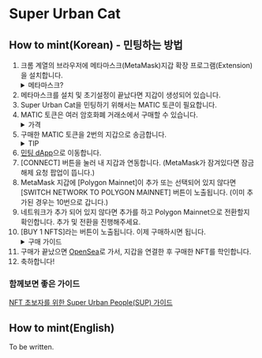 # Super Urban Cat 
## How to mint(Korean) - 민팅하는 방법
1. 크롬 계열의 브라우저에 메타마스크(MetaMask)지갑 확장 프로그램(Extension)을 설치합니다.<details><summary>메타마스크?</summary><p>메타마스크는 이더리움 블록체인과 상호작용 하는 데 사용되는 소프트웨어 암호화폐 지갑입니다.</p></details>
2. 메타마스크를 설치 및 초기설정이 끝났다면 지갑이 생성되어 있습니다.
3. Super Urban Cat을 민팅하기 위해서는 MATIC 토큰이 필요합니다.
4. MATIC 토큰은 여러 암호화폐 거래소에서 구매할 수 있습니다.<details><summary>가격</summary><p>Super Urban Cat 1마리의 가격은 0.5 MATIC 입니다. 1 MATIC은 22년 1월 기준으로 3,000원 정도입니다.</p></details>
5. 구매한 MATIC 토큰을 2번의 지갑으로 송금합니다.<details><summary>TIP</summary><p>Polygon Mainnet으로 송금을 지원하는 거래소의 경우에는 수수료를 거의 지불하지 않고 MATIC을 출금할 수 있습니다. 안타깝게도 22년 1월 현 시점의 국내거래소는 이더리움 메인넷만 지원하고 있습니다. 이더리움 가스비가 2.0 POS 전환 전 까지는 비쌀 전망입니다. 가장 효율적인 방법은 국내거래소에서 출금수수료가 거의 없는 암호화폐를 구매 해 해외거래소로 전송한 후에 FIAT/BTC/ETH 등으로 환전하고 다시 MATIC을 구매하는 것 입니다. 
```예를 들자면 업비트에서 트론(TRX) 구매 → 바이낸스로 송금 → TRX/USDT로 판매 → USDT로 MATIC 구매 → MetMask 지갑으로 출금```</p></details>
6. [민팅 dApp](https://www.superurbancat.com/)으로 이동합니다.
7. [CONNECT] 버튼을 눌러 내 지갑과 연동합니다. (MetaMask가 잠겨있다면 잠금해제 요청 팝업이 뜹니다.)
8. MetaMask 지갑에 [Polygon Mainnet]이 추가 또는 선택되어 있지 않다면 [SWITCH NETWORK TO POLYGON MAINNET] 버튼이 노출됩니다. (이미 추가된 경우는 10번으로 갑니다.)
9. 네트워크가 추가 되어 있지 않다면 추가를 하고 Polygon Mainnet으로 전환할지 확인합니다. 추가 및 전환을 진행해주세요.
10. [BUY 1 NFTS]라는 버튼이 노출됩니다. 이제 구매하시면 됩니다.<details><summary>구매 가이드</summary><p>Super Urban Cat 1마리의 가격은 0.5 MATIC 입니다. 한 번에 50마리까지 구매할 수 있습니다. 실제 구매 시 네트워크 수수료도 함께 차감됩니다. 2마리를 구매할 경우 지갑에 1.2~1.3 MATIC 정도는 보유하고 있어야 합니다. 수수료는 시간대에 따라 다르게 책정됩니다.</p></details>
11. 구매가 끝났으면 [OpenSea](https://opensea.io/account)로 가서, 지갑을 연결한 후 구매한 NFT를 학인합니다.
12. 축하합니다!

### 함께보면 좋은 가이드
[NFT 초보자를 위한 Super Urban People(SUP) 가이드](https://medium.com/@easyto/%EC%B4%88%EB%B3%B4%EC%9E%90%EB%A5%BC-%EC%9C%84%ED%95%9C-super-urban-people-sup-nft-%EA%B0%80%EC%9D%B4%EB%93%9C-21251b029a4c)

## How to mint(English)
To be written.